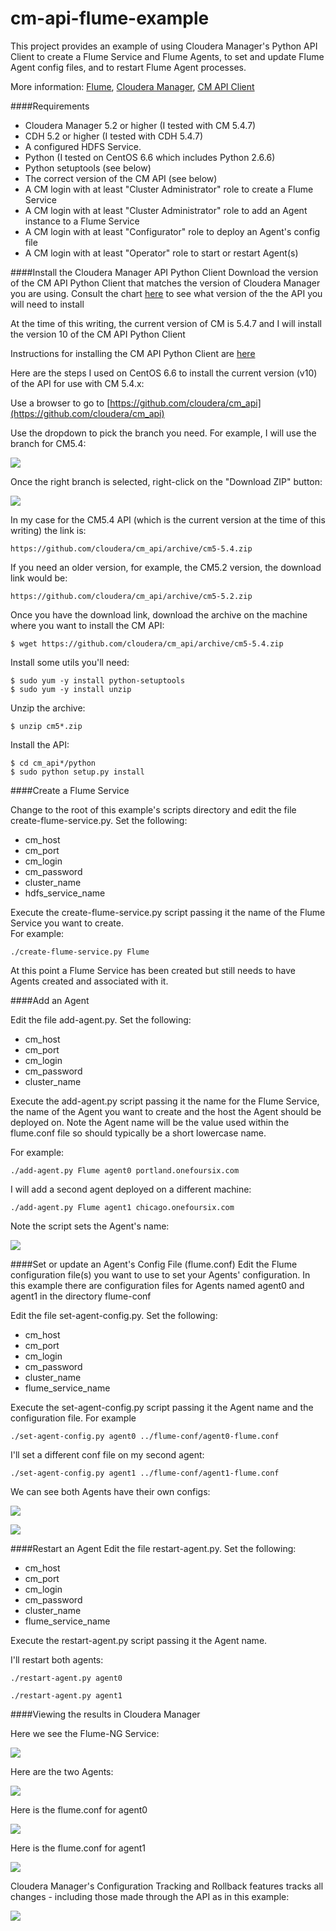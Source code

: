 cm-api-flume-example
====================

This project provides an example of using Cloudera Manager's Python API Client to create a Flume Service and Flume Agents, to set and update Flume Agent config files, and to restart Flume Agent processes.

More information:  [Flume](http://archive.cloudera.com/cdh5/cdh/5/flume-ng/FlumeUserGuide.html),  [Cloudera Manager](http://www.cloudera.com/content/cloudera/en/products-and-services/cloudera-enterprise/cloudera-manager.html), [CM API Client](http://cloudera.github.io/cm_api/)




####Requirements
- Cloudera Manager 5.2 or higher (I tested with CM 5.4.7)  
- CDH 5.2 or higher (I tested with CDH 5.4.7)
- A configured HDFS Service.
- Python (I tested on CentOS 6.6 which includes Python 2.6.6)
- Python setuptools (see below)
- The correct version of the CM API (see below)
- A CM login with at least "Cluster Administrator" role to create a Flume Service
- A CM login with at least "Cluster Administrator" role to add an Agent instance to a Flume Service 
- A CM login with at least "Configurator" role to deploy an Agent's config file
- A CM login with at least "Operator" role to start or restart Agent(s)


####Install the Cloudera Manager API Python Client
Download the version of the CM API Python Client that matches the version of Cloudera Manager you are using. Consult the chart [here](http://cloudera.github.io/cm_api/docs/releases/) to see what version of the the API you will need to install

At the time of this writing, the current version of CM is 5.4.7 and I will install the version 10 of the CM API Python Client

Instructions for installing the CM API Python Client are [here](http://cloudera.github.io/cm_api/docs/python-client/) 

Here are the steps I used on CentOS 6.6 to install the current version (v10) of the API for use with CM 5.4.x:

Use a browser to go to [https://github.com/cloudera/cm_api](https://github.com/cloudera/cm_api)

Use the dropdown to pick the branch you need. For example, I will use the branch for CM5.4:

![](images/github.jpg)

Once the right branch is selected, right-click on the "Download ZIP" button:

![](images/github-2.jpg)

In my case for the CM5.4 API (which is the current version at the time of this writing) the link is: 

	https://github.com/cloudera/cm_api/archive/cm5-5.4.zip

If you need an older version, for example, the CM5.2 version, the download link would be:

	https://github.com/cloudera/cm_api/archive/cm5-5.2.zip

Once you have the download link, download the archive on the machine where you want to install the CM API:

	$ wget https://github.com/cloudera/cm_api/archive/cm5-5.4.zip


Install some utils you'll need: 

    $ sudo yum -y install python-setuptools
    $ sudo yum -y install unzip


Unzip the archive:

	$ unzip cm5*.zip

Install the API:

	$ cd cm_api*/python
	$ sudo python setup.py install



####Create a Flume Service

Change to the root of this example's scripts directory and edit the file create-flume-service.py.  Set the following:
- cm_host
- cm_port
- cm_login
- cm_password
- cluster_name
- hdfs_service_name

Execute the create-flume-service.py script passing it the name of the Flume Service you want to create.  
For example:

    ./create-flume-service.py Flume

At this point a Flume Service has been created but still needs to have Agents created and associated with it.
  

####Add an Agent

Edit the file add-agent.py.  Set the following:
- cm_host
- cm_port
- cm_login
- cm_password
- cluster_name

Execute the add-agent.py script passing it the name for the Flume Service, the name of the Agent you want to create and the host the Agent should be deployed on. Note the Agent name will be the value used within the flume.conf file so should typically be a short lowercase name. 

For example:

    ./add-agent.py Flume agent0 portland.onefoursix.com

I will add a second agent deployed on a different machine:

    ./add-agent.py Flume agent1 chicago.onefoursix.com
    
 
Note the script sets the Agent's name:

![](images/cm-6.jpg) 
    
####Set or update an Agent's Config File (flume.conf)
Edit the Flume configuration file(s) you want to use to set your Agents' configuration.
In this example there are configuration files for Agents named agent0 and agent1 in the directory flume-conf

Edit the file set-agent-config.py.  Set the following:
- cm_host
- cm_port
- cm_login
- cm_password
- cluster_name
- flume_service_name

Execute the set-agent-config.py script passing it the Agent name and the configuration file.  For example

    ./set-agent-config.py agent0 ../flume-conf/agent0-flume.conf
    
I'll set a different conf file on my second agent:    
    
    ./set-agent-config.py agent1 ../flume-conf/agent1-flume.conf
    
 
We can see both Agents have their own configs:

![](images/agent0.jpg)  
 
![](images/agent01.jpg)
         
####Restart an Agent
Edit the file restart-agent.py.  Set the following:
- cm_host
- cm_port
- cm_login
- cm_password
- cluster_name
- flume_service_name

Execute the restart-agent.py script passing it the Agent name.  

I'll restart both agents:

    ./restart-agent.py agent0
    
    ./restart-agent.py agent1


####Viewing the results in Cloudera Manager

Here we see the Flume-NG Service:

![](images/cm-1.jpg)


Here are the two Agents:

![](images/cm-2.jpg)


Here is the flume.conf for agent0

![](images/cm-3.jpg)


Here is the flume.conf for agent1

![](images/cm-4.jpg)



Cloudera Manager's Configuration Tracking and Rollback features tracks all changes - including those made through the API as in this example:

![](images/cm-5.jpg)



